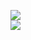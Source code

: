 [![](https://img.shields.io/badge/Made%20With-Github%20Spray-lightgrey.svg?style=for-the-badge&logo=github)](https://github.com/Annihil/github-spray#586)  
[![](https://i.imgur.com/2DrTn0Z.gif)](https://github.com/Annihil/github-spray)